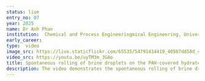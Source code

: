```yaml
---
status: live
entry_no: 07
year: 2025
name: Dr Anh Phan
institution:  Chemical and Process Engineeringmical Engineering, University of Surrey
early_career: 
type:  video 
image_src: https://live.staticflickr.com/65535/54791414419_40587dd58d_c.jpg
video_src: https://youtu.be/uyTM3m_3GAo
title: Spontaneous rolling of brine droplets on the PAH-covered hydrate surface
description: The video demonstrates the spontaneous rolling of brine droplets (NaCl and CaCl₂) on a methane–ethane hydrate surface coated with polycyclic aromatic hydrocarbons (PAHs) in pure toluene, as observed via molecular dynamics (MD) simulations run on ARCHER2. <br>PAHs, known for their unique π–π stacking, hold promise for advanced applications, underscoring the need for a deeper understanding of their interfacial properties. Using MD, we investigated the wetting behavior of brine droplets on hydrate surfaces in various oil solvents. The results highlight synergistic effects from PAHs and ion-specific interactions. The KCl droplet exhibits a larger contact angle than NaCl and CaCl₂ droplets when the toluene volume fraction is below 0.5, with the rate of increase slowing at higher toluene levels. NaCl and CaCl₂ droplets display similar contact angles across all solvent compositions. Notably, in pure toluene, these droplets exhibit contact angles exceeding 150°, occasionally leading to spontaneous rolling on the PAH-covered surface.
---
```



